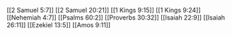 [[2 Samuel 5:7]]
[[2 Samuel 20:21]]
[[1 Kings 9:15]]
[[1 Kings 9:24]]
[[Nehemiah 4:7]]
[[Psalms 60:2]]
[[Proverbs 30:32]]
[[Isaiah 22:9]]
[[Isaiah 26:11]]
[[Ezekiel 13:5]]
[[Amos 9:11]]
